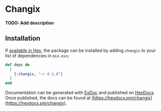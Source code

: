 # Changix

**TODO: Add description**

## Installation

If [available in Hex](https://hex.pm/docs/publish), the package can be installed
by adding `changix` to your list of dependencies in `mix.exs`:

```elixir
def deps do
  [
    {:changix, "~> 0.1.0"}
  ]
end
```

Documentation can be generated with [ExDoc](https://github.com/elixir-lang/ex_doc)
and published on [HexDocs](https://hexdocs.pm). Once published, the docs can
be found at [https://hexdocs.pm/changix](https://hexdocs.pm/changix).

